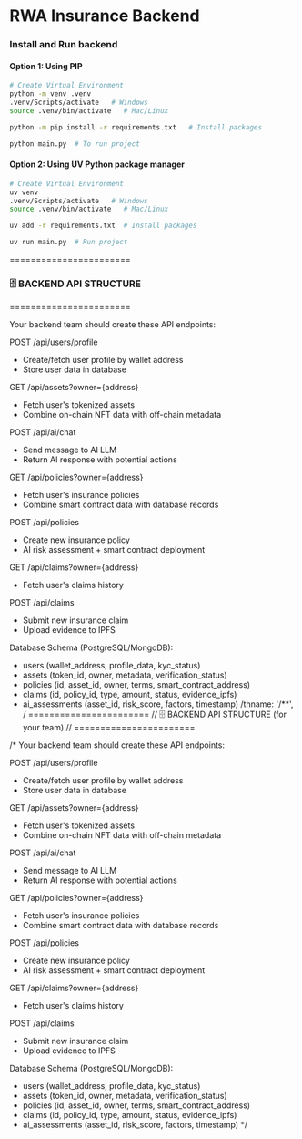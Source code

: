 # RWA Insurance Backend

### Install and Run backend 

#### Option 1: Using PIP
```bash
# Create Virtual Environment
python -m venv .venv
.venv/Scripts/activate   # Windows
source .venv/bin/activate   # Mac/Linux

python -m pip install -r requirements.txt   # Install packages

python main.py  # To run project
```

#### Option 2: Using UV Python package manager
```bash
# Create Virtual Environment
uv venv
.venv/Scripts/activate   # Windows
source .venv/bin/activate   # Mac/Linux

uv add -r requirements.txt  # Install packages

uv run main.py  # Run project 
```

=======================
### 🗄️ BACKEND API STRUCTURE
=======================

Your backend team should create these API endpoints:

POST /api/users/profile
- Create/fetch user profile by wallet address
- Store user data in database

GET /api/assets?owner={address}
- Fetch user's tokenized assets
- Combine on-chain NFT data with off-chain metadata

POST /api/ai/chat
- Send message to AI LLM
- Return AI response with potential actions

GET /api/policies?owner={address}
- Fetch user's insurance policies
- Combine smart contract data with database records

POST /api/policies
- Create new insurance policy
- AI risk assessment + smart contract deployment

GET /api/claims?owner={address}
- Fetch user's claims history

POST /api/claims
- Submit new insurance claim
- Upload evidence to IPFS

Database Schema (PostgreSQL/MongoDB):
- users (wallet_address, profile_data, kyc_status)
- assets (token_id, owner, metadata, verification_status)
- policies (id, asset_id, owner, terms, smart_contract_address)
- claims (id, policy_id, type, amount, status, evidence_ipfs)
- ai_assessments (asset_id, risk_score, factors, timestamp)
/thname: '/**',
/ =======================
// 🗄️ BACKEND API STRUCTURE (for your team)
// =======================

/*
Your backend team should create these API endpoints:

POST /api/users/profile
- Create/fetch user profile by wallet address
- Store user data in database

GET /api/assets?owner={address}
- Fetch user's tokenized assets
- Combine on-chain NFT data with off-chain metadata

POST /api/ai/chat
- Send message to AI LLM
- Return AI response with potential actions

GET /api/policies?owner={address}
- Fetch user's insurance policies
- Combine smart contract data with database records

POST /api/policies
- Create new insurance policy
- AI risk assessment + smart contract deployment

GET /api/claims?owner={address}
- Fetch user's claims history

POST /api/claims
- Submit new insurance claim
- Upload evidence to IPFS

Database Schema (PostgreSQL/MongoDB):
- users (wallet_address, profile_data, kyc_status)
- assets (token_id, owner, metadata, verification_status)
- policies (id, asset_id, owner, terms, smart_contract_address)
- claims (id, policy_id, type, amount, status, evidence_ipfs)
- ai_assessments (asset_id, risk_score, factors, timestamp)
*/

